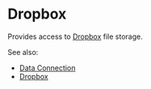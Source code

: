 <!-- TITLE: Dropbox -->
<!-- SUBTITLE: -->

# Dropbox

Provides access to [Dropbox](https://www.dropbox.com) file storage.

See also:

  * [Data Connection](../data-connection.md)
  * [Dropbox](https://www.dropbox.com)
